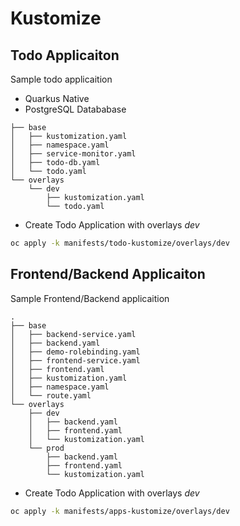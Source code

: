 # Kustomize

## Todo Applicaiton

Sample todo applicaition
- Quarkus Native
- PostgreSQL Datababase

```
├── base
│   ├── kustomization.yaml
│   ├── namespace.yaml
│   ├── service-monitor.yaml
│   ├── todo-db.yaml
│   └── todo.yaml
└── overlays
    └── dev
        ├── kustomization.yaml
        └── todo.yaml
```

- Create Todo Application with overlays *dev*

```bash
oc apply -k manifests/todo-kustomize/overlays/dev
```

## Frontend/Backend Applicaiton

Sample Frontend/Backend applicaition

```
.
├── base
│   ├── backend-service.yaml
│   ├── backend.yaml
│   ├── demo-rolebinding.yaml
│   ├── frontend-service.yaml
│   ├── frontend.yaml
│   ├── kustomization.yaml
│   ├── namespace.yaml
│   └── route.yaml
└── overlays
    ├── dev
    │   ├── backend.yaml
    │   ├── frontend.yaml
    │   └── kustomization.yaml
    └── prod
        ├── backend.yaml
        ├── frontend.yaml
        └── kustomization.yaml
```

- Create Todo Application with overlays *dev*

```bash
oc apply -k manifests/apps-kustomize/overlays/dev
```